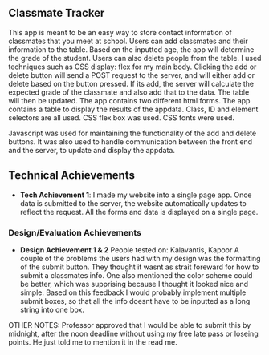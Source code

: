 ## Classmate Tracker
This app is meant to be an easy way to store contact information of classmates that you meet at school.
Users can add classmates and their information to the table. Based on the inputted age, the app
will determine the grade of the student. Users can also delete people from the table.
I used techniques such as CSS display: flex for my main body.
Clicking the add or delete button will send a POST request to the server, and will either add or delete based
on the button pressed. If its add, the server will calculate the expected grade of the classmate and also add that to the data.
The table will then be updated.
The app contains two different html forms.
The app contains a table to display the results of the appdata.
Class, ID and element selectors are all used.
CSS flex box was used.
CSS fonts were used.

Javascript was used for maintaining the functionality of the add and delete buttons.
It was also used to handle communication between the front end and the server, to update and display the appdata.

## Technical Achievements
- **Tech Achievement 1**: I made my website into a single page app. Once data is submitted to the server, the website
automatically updates to reflect the request. All the forms and data is displayed on a single page.

### Design/Evaluation Achievements
- **Design Achievement 1 & 2**
People tested on: Kalavantis, Kapoor
    A couple of the problems the users had with my design was the formatting of the submit button. They thought it wasnt as strait foreward for how to submit a classmates info. One also mentioned the color scheme could be better, which was 
    supprising because I thought it looked nice and simple.
    Based on this feedback I would probably implement multiple submit boxes, so that all the info doesnt have to be inputted
    as a long string into one box. 

OTHER NOTES:
    Professor approved that I would be able to submit this by midnight, after the noon deadline without using my free late pass
    or loseing points. He just told me to mention it in the read me.
